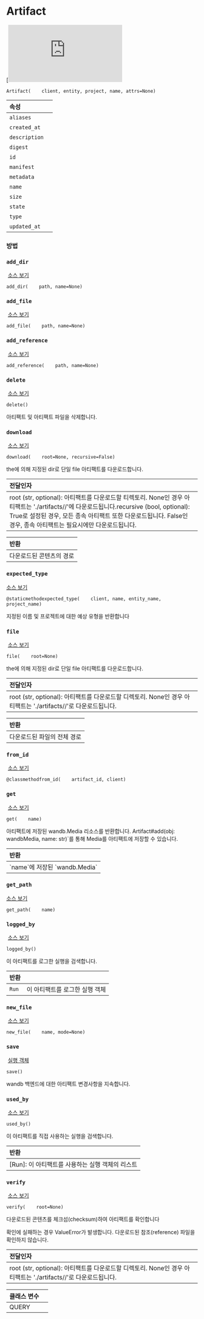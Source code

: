 # Artifact

  
​[​](https://www.github.com/wandb/client/tree/master/wandb/apis/public.py#L2447-L3148)[![https://www.tensorflow.org/images/GitHub-Mark-32px.png](https://lh6.googleusercontent.com/SXVTjyUy1TYkFxx0zfwtaEyI1e-3GyFeuYZLFMinfY6JIEMyq94GMN-mVcyYy3M0mM0XYk9GO9EzUN4OWmT5HS1DzoL0W_USaH00lli5i76BqbNTEEbsJkF_6oNqa8Y4MQGn3dBS7J1cEailyA)**GitHub에서 소스 확인하기**](https://www.github.com/wandb/client/tree/master/wandb/apis/public.py#L2447-L3148)**​**​

```text
Artifact(    client, entity, project, name, attrs=None)
```

| **속성** | ​ |
| :--- | :--- |
| `aliases` | ​ |
| `created_at` | ​ |
| `description` | ​ |
| `digest` | ​ |
| `id` | ​ |
| `manifest` | ​ |
| `metadata` | ​ |
| `name` | ​ |
| `size` | ​ |
| `state` | ​ |
| `type` | ​ |
| `updated_at` | ​ |

### **방법**

### `add_dir` <a id="add_dir"></a>

​ [소스 보기](https://www.github.com/wandb/client/tree/master/wandb/apis/public.py#L2666-L2667)**​**​

```text
add_dir(    path, name=None)
```

### `add_file` <a id="add_file"></a>

​ [소스 보기](https://www.github.com/wandb/client/tree/master/wandb/apis/public.py#L2663-L2664)**​**​

```text
add_file(    path, name=None)
```

### `add_reference` <a id="add_reference"></a>

​ [소스 보기](https://www.github.com/wandb/client/tree/master/wandb/apis/public.py#L2669-L2670)**​**​

```text
add_reference(    path, name=None)
```

### `delete` <a id="delete"></a>

​ [소스 보기](https://www.github.com/wandb/client/tree/master/wandb/apis/public.py#L2643-L2658)**​**​

```text
delete()
```

아티팩트 및 아티팩트 파일을 삭제합니다.

### `download` <a id="download"></a>

​ [소스 보기](https://www.github.com/wandb/client/tree/master/wandb/apis/public.py#L2799-L2841)**​**​

```text
download(    root=None, recursive=False)
```

 the에 의해 지정된 dir로 단일 file 아티팩트를 다운로드합니다.

| **전달인자** |
| :--- |
| root \(str, optional\): 아티팩트를 다운로드할 티렉토리. None인 경우 아티팩트는 './artifacts//'에 다운로드됩니다.recursive \(bool, optional\): True로 설정된 경우, 모든 종속 아티팩트 또한 다운로드됩니다. False인 경우, 종속 아티팩트는 필요시에만 다운로드됩니다. |

| **반환** |
| :--- |
| 다운로드된 콘텐츠의 경로 |

### `expected_type` <a id="expected_type"></a>

​[소스 보기](https://www.github.com/wandb/client/tree/master/wandb/apis/public.py#L2601-L2641)**​**​

```text
@staticmethodexpected_type(    client, name, entity_name, project_name)
```

 지정된 이름 및 프로젝트에 대한 예상 유형을 반환합니다

### `file` <a id="file"></a>

​ [소스 보기](https://www.github.com/wandb/client/tree/master/wandb/apis/public.py#L2843-L2864)**​**​

```text
file(    root=None)
```

the에 의해 지정된 dir로 단일 file 아티팩트를 다운로드합니다.

| **전달인자** |
| :--- |
| root \(str, optional\): 아티팩트를 다운로드할 디렉토리. None인 경우 아티팩트는 './artifacts//'로 다운로드됩니다. |

| **반환** |
| :--- |
| 다운로드된 파일의 전체 경로 |

### `from_id` <a id="from_id"></a>

​ [소스 보기](https://www.github.com/wandb/client/tree/master/wandb/apis/public.py#L2469-L2509)​

```text
@classmethodfrom_id(    artifact_id, client)
```

### `get` <a id="get"></a>

​ [소스 보기](https://www.github.com/wandb/client/tree/master/wandb/apis/public.py#L2763-L2797)**​**​

```text
get(    name)
```

아티팩트에 저장된 wandb.Media 리소스를 반환합니다. Artifact\#add\(obj: wandbMedia, name: str\)\`를 통해 Media를 아티팩트에 저장할 수 있습니다.

| **반환** |
| :--- |
| \`name\`에 저장된 \`wandb.Media\` |

### `get_path` <a id="get_path"></a>

​[소스 보기](https://www.github.com/wandb/client/tree/master/wandb/apis/public.py#L2692-L2761)**​**​

```text
get_path(    name)
```

### `logged_by` <a id="logged_by"></a>

​ [소스 보기](https://www.github.com/wandb/client/tree/master/wandb/apis/public.py#L3115-L3148)**​**​

```text
logged_by()
```

이 아티팩트를 로그한 실행을 검색합니다.

| **반환** | ​ |
| :--- | :--- |
| `Run` | 이 아티팩트를 로그한 실행 객체 |

### `new_file` <a id="new_file"></a>

​ [소스 보기](https://www.github.com/wandb/client/tree/master/wandb/apis/public.py#L2660-L2661)**​**​

```text
new_file(    name, mode=None)
```

### `save` <a id="save"></a>

​ [실행 객체](https://www.github.com/wandb/client/tree/master/wandb/apis/public.py#L2877-L2915)**​**​

```text
save()
```

wandb 백엔드에 대한 아티팩트 변경사항을 지속합니다.

### `used_by` <a id="used_by"></a>

​ [소스 보기](https://www.github.com/wandb/client/tree/master/wandb/apis/public.py#L3071-L3113)**​**​

```text
used_by()
```

이 아티팩트를 직접 사용하는 실행을 검색합니다.

| **반환** |
| :--- |
| \[Run\]: 이 아티팩트를 사용하는 실행 객체의 리스트 |

### `verify` <a id="verify"></a>

​ [소스 보기](https://www.github.com/wandb/client/tree/master/wandb/apis/public.py#L2917-L2942)​

```text
verify(    root=None)
```

다운로드된 콘텐츠를 체크섬\(checksum\)하여 아티팩트를 확인합니다

확인에 실패하는 경우 ValueError가 발생합니다. 다운로드된 참조\(reference\) 파일을 확인하지 않습니다.

| **전달인자** |
| :--- |
| root \(str, optional\): 아티팩트를 다운로드할 디렉토리. None인 경우 아티팩트는 './artifacts//'로 다운로드됩니다. |

| **클래스 변수** | ​ |
| :--- | :--- |
| QUERY | ​ |

[  
](https://docs.wandb.ai/ref/public-api/projects)

